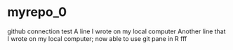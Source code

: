 # myrepo_0
github connection test
A line I wrote on my local computer 
Another line that I wrote on my local computer; now able to use git pane in R
fff